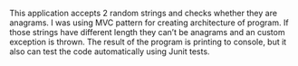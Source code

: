 This application accepts 2 random strings and checks whether they are anagrams. I was using MVC pattern for creating architecture of program. If those strings have different length they can’t be anagrams and an custom exception is thrown. The result of the program is printing to console, but it also can test the code automatically using Junit tests.
